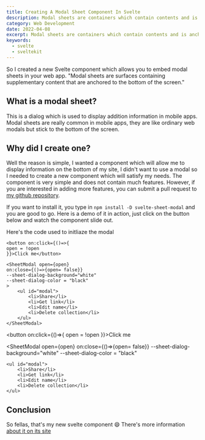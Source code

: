 ```yaml
---
title: Creating A Modal Sheet Component In Svelte
description: Modal sheets are containers which contain contents and is anchored to the bottom of the screen
category: Web Development
date: 2022-04-08
excerpt: Modal sheets are containers which contain contents and is anchored to the bottom of the screen
keywords: 
  - svelte
  - sveltekit
---
```


<p class="intro">
    So I created a new Svelte component which allows you to embed modal sheets in your web app.
    "Modal sheets are surfaces containing supplementary content that are anchored to the bottom of the screen."
</p>

## What is a modal sheet?

This is a dialog which is used to display addition information in mobile apps. Modal sheets are really common in mobile apps, they are like ordinary web modals but stick to the bottom of the screen.

## Why did I create one?

Well the reason is simple, I wanted a component which will allow me to display information on the bottom of my site, I didn't want to use a modal so I needed to create a new component which will satisfy my needs. The component is very simple and does not contain much features. However, if you are interested in adding more features, you can submit a pull request to [my github repository](https://github.com/kudadam/svelte-sheet-modal).

If you want to install it, you type in `npm install -D svelte-sheet-modal` and you are good to go.
Here is a demo of it in action,  just click on the button below and watch the component slide out.

Here's the code used to initliaze the modal

```svelte
<button on:click={()=>{
open = !open
}}>Click me</button>

<SheetModal open={open}
on:close={()=>{open= false}}
--sheet-dialog-background="white"
--sheet-dialog-color = "black"
>
	<ul id="modal">
		<li>Share</li>
		<li>Get link</li>
		<li>Edit name</li>
		<li>Delete collection</li>
	</ul>
</SheetModal>

```

<button on:click={()=>{
open = !open
}}>Click me</button>

<SheetModal open={open}
on:close={()=>{open= false}}
--sheet-dialog-background="white"
--sheet-dialog-color = "black"
>
	<ul id="modal">
		<li>Share</li>
		<li>Get link</li>
		<li>Edit name</li>
		<li>Delete collection</li>
	</ul>
</SheetModal>

## Conclusion

So fellas, that's my new svelte component :smile:
There's more information [about it on its site](https://kudadam.github.io/svelte-sheet-modal/)


<script>
    import SheetModal from "svelte-sheet-modal";
    let open = false;
</script>

<style>
	#modal li {
	list-style: none
	}
</style>